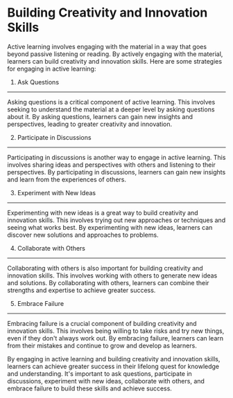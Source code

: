 Building Creativity and Innovation Skills
=================================================================================

Active learning involves engaging with the material in a way that goes beyond passive listening or reading. By actively engaging with the material, learners can build creativity and innovation skills. Here are some strategies for engaging in active learning:

1. Ask Questions
----------------

Asking questions is a critical component of active learning. This involves seeking to understand the material at a deeper level by asking questions about it. By asking questions, learners can gain new insights and perspectives, leading to greater creativity and innovation.

2. Participate in Discussions
-----------------------------

Participating in discussions is another way to engage in active learning. This involves sharing ideas and perspectives with others and listening to their perspectives. By participating in discussions, learners can gain new insights and learn from the experiences of others.

3. Experiment with New Ideas
----------------------------

Experimenting with new ideas is a great way to build creativity and innovation skills. This involves trying out new approaches or techniques and seeing what works best. By experimenting with new ideas, learners can discover new solutions and approaches to problems.

4. Collaborate with Others
--------------------------

Collaborating with others is also important for building creativity and innovation skills. This involves working with others to generate new ideas and solutions. By collaborating with others, learners can combine their strengths and expertise to achieve greater success.

5. Embrace Failure
------------------

Embracing failure is a crucial component of building creativity and innovation skills. This involves being willing to take risks and try new things, even if they don't always work out. By embracing failure, learners can learn from their mistakes and continue to grow and develop as learners.

By engaging in active learning and building creativity and innovation skills, learners can achieve greater success in their lifelong quest for knowledge and understanding. It's important to ask questions, participate in discussions, experiment with new ideas, collaborate with others, and embrace failure to build these skills and achieve success.
